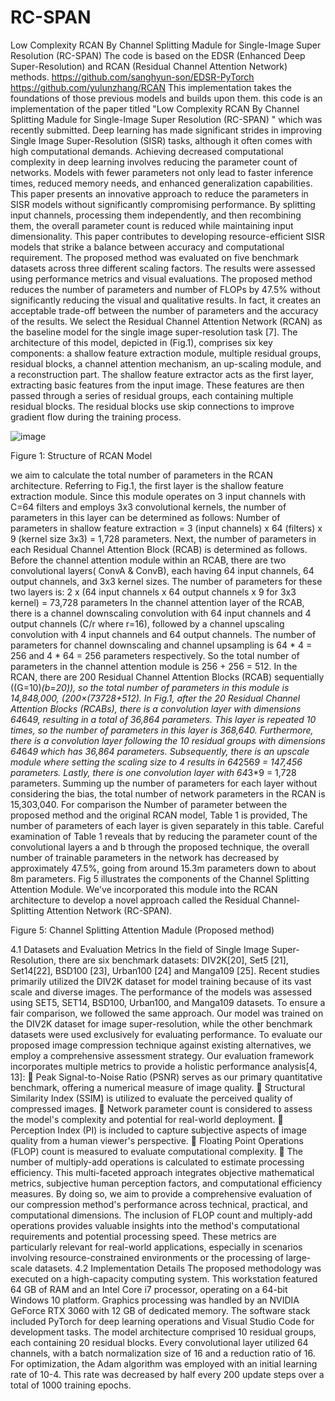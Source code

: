 # RC-SPAN

Low Complexity RCAN  By Channel Splitting Madule for Single-Image Super Resolution (RC-SPAN) The code is based on the EDSR (Enhanced Deep Super-Resolution) and RCAN (Residual Channel Attention Network) methods. https://github.com/sanghyun-son/EDSR-PyTorch https://github.com/yulunzhang/RCAN This implementation takes the foundations of those previous models and builds upon them.
this code is an implementation of the paper titled "Low Complexity RCAN  By Channel Splitting Madule for  Single-Image Super Resolution (RC-SPAN) " which was recently submitted.
Deep learning has made significant strides in improving Single Image Super-Resolution (SISR) tasks, although it often comes with high computational demands. Achieving decreased computational complexity in deep learning involves reducing the parameter count of networks. Models with fewer parameters not only lead to faster inference times, reduced memory needs, and enhanced generalization capabilities. This paper presents an innovative approach to reduce the parameters in SISR models without significantly compromising performance. By splitting input channels, processing them independently, and then recombining them, the overall parameter count is reduced while maintaining input dimensionality. This paper contributes to developing resource-efficient SISR models that strike a balance between accuracy and computational requirement.
The proposed method was evaluated on five benchmark datasets across three different scaling factors. The results were assessed using performance metrics and visual evaluations. The proposed method reduces the number of parameters and number of FLOPs by 47.5% without significantly reducing the visual and qualitative results. In fact, it creates an acceptable trade-off between the number of parameters and the accuracy of the results.
We select the Residual Channel Attention Network (RCAN) as the baseline model for the single image super-resolution task [7]. The architecture of this model, depicted in (Fig.1), comprises six key components: a shallow feature extraction module, multiple residual groups, residual blocks, a channel attention mechanism, an up-scaling module, and a reconstruction part.
 The shallow feature extractor acts as the first layer, extracting basic features from the input image. These features are then passed through a series of residual groups, each containing multiple residual blocks. The residual blocks use skip connections to improve gradient flow during the training process. 



![image](https://github.com/user-attachments/assets/ccfead5f-cb6d-48a6-9090-2c8d5fd9fa51)


 
Figure 1: Structure of RCAN Model

we aim to calculate the total number of parameters in the RCAN architecture. Referring to Fig.1, the first layer is the shallow feature extraction module. Since this module operates on 3 input channels with C=64 filters and employs 3x3 convolutional kernels, the number of parameters in this layer can be determined as follows:
Number of parameters in shallow feature extraction = 3 (input channels) x 64 (filters) x 9 (kernel size 3x3) = 1,728 parameters.
Next, the number of parameters in each Residual Channel Attention Block (RCAB) is determined as follows. Before the channel attention module within an RCAB, there are two convolutional layers( ConvA & ConvB), each having 64 input channels, 64 output channels, and 3x3 kernel sizes. The number of parameters for these two layers is: 2 x (64 input channels x 64 output channels x 9 for 3x3 kernel) = 73,728 parameters 
In the channel attention layer of the RCAB, there is a channel downscaling convolution with 64 input channels and 4 output channels (C/r where r=16), followed by a channel upscaling convolution with 4 input channels and 64 output channels. The number of parameters for channel downscaling and channel upsampling is 64 * 4 = 256  and 4 * 64 = 256 parameters respectively. So the total number of parameters in the channel attention module is 256 + 256 = 512.
In the RCAN, there are 200 Residual Channel Attention Blocks (RCAB)  sequentially ((G=10)*(b=20)), so the total number of parameters in this module is 14,848,000, (200×(73728+512). In Fig.1, after the 20 Residual Channel Attention Blocks (RCABs), there is a convolution layer with dimensions 64*64*9, resulting in a total of 36,864 parameters. This layer is repeated 10 times, so the number of parameters in this layer  is 368,640. Furthermore, there is a convolution layer following the 10 residual groups with dimensions 64*64*9 which has 36,864 parameters. 
Subsequently, there is an upscale module where setting the scaling size to 4 results in 64*256*9 = 147,456 parameters. Lastly, there is one convolution layer with 64*3*9 = 1,728 parameters. Summing up the number of parameters for each layer without considering the bias, the total number of network parameters in the RCAN  is 15,303,040. 
For comparison the Number of parameter between the proposed method and the original RCAN model, Table 1 is provided, The number of parameters of each layer is given separately in this table. Careful examination of Table 1 reveals that by reducing the parameter count of the convolutional layers a and b through the proposed technique, the overall number of trainable parameters in the network has decreased by approximately 47.5%, going from around 15.3m parameters down to about 8m parameters. Fig 5 illustrates the components of the Channel Splitting Attention Module. We've incorporated this module into the RCAN architecture to develop a novel approach called the Residual Channel-Splitting Attention Network (RC-SPAN).

 
Figure 5: Channel Splitting Attention Madule (Proposed method)

4.1 Datasets and Evaluation Metrics
In the field of Single Image Super-Resolution, there are six benchmark datasets: DIV2K[20], Set5 [21], Set14[22], BSD100 [23], Urban100 [24] and Manga109 [25]. Recent studies primarily utilized the DIV2K dataset for model training because of its vast scale and diverse images. The performance of the models was assessed using SET5, SET14, BSD100, Urban100, and Manga109 datasets. To ensure a fair comparison, we followed the same approach. Our model was trained on the DIV2K dataset for image super-resolution, while the other benchmark datasets were used exclusively for evaluating performance.
To evaluate our proposed image compression technique against existing alternatives, we employ a comprehensive assessment strategy. Our evaluation framework incorporates multiple metrics to provide a holistic performance analysis[4, 13]:
	Peak Signal-to-Noise Ratio (PSNR) serves as our primary quantitative benchmark, offering a numerical measure of image quality.
	Structural Similarity Index (SSIM) is utilized to evaluate the perceived quality of compressed images.
	Network parameter count is considered to assess the model's complexity and potential for real-world deployment.
	Perception Index (PI) is included to capture subjective aspects of image quality from a human viewer's perspective.
	Floating Point Operations (FLOP) count is measured to evaluate computational complexity.
	The number of multiply-add operations is calculated to estimate processing efficiency.
This multi-faceted approach integrates objective mathematical metrics, subjective human perception factors, and computational efficiency measures. By doing so, we aim to provide a comprehensive evaluation of our compression method's performance across technical, practical, and computational dimensions. The inclusion of FLOP count and multiply-add operations provides valuable insights into the method's computational requirements and potential processing speed. These metrics are particularly relevant for real-world applications, especially in scenarios involving resource-constrained environments or the processing of large-scale datasets.
4.2 Implementation Details
The proposed methodology was executed on a high-capacity computing system. This workstation featured 64 GB of RAM and an Intel Core i7 processor, operating on a 64-bit Windows 10 platform. Graphics processing was handled by an NVIDIA GeForce RTX 3060 with 12 GB of dedicated memory. The software stack included PyTorch for deep learning operations and Visual Studio Code for development tasks.
The model architecture comprised 10 residual groups, each containing 20 residual blocks. Every convolutional layer utilized 64 channels, with a batch normalization size of 16 and a reduction ratio of 16. For optimization, the Adam algorithm was employed with an initial learning rate of 10-4. This rate was decreased by half every 200 update steps over a total of 1000 training epochs.




 




